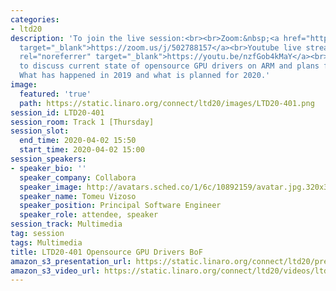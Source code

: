 ```yaml
---
categories:
- ltd20
description: 'To join the live session:<br><br>Zoom:&nbsp;<a href="https://zoom.us/j/502788157"
  target="_blank">https://zoom.us/j/502788157</a><br>Youtube live stream: <a href="https://youtu.be/nzfGob4kMaY"
  rel="noreferrer" target="_blank">https://youtu.be/nzfGob4kMaY</a><br><br>Description:<br>BoF
  to discuss current state of opensource GPU drivers on ARM and plans for the future.
  What has happened in 2019 and what is planned for 2020.'
image:
  featured: 'true'
  path: https://static.linaro.org/connect/ltd20/images/LTD20-401.png
session_id: LTD20-401
session_room: Track 1 [Thursday]
session_slot:
  end_time: 2020-04-02 15:50
  start_time: 2020-04-02 15:00
session_speakers:
- speaker_bio: ''
  speaker_company: Collabora
  speaker_image: http://avatars.sched.co/1/6c/10892159/avatar.jpg.320x320px.jpg?51a
  speaker_name: Tomeu Vizoso
  speaker_position: Principal Software Engineer
  speaker_role: attendee, speaker
session_track: Multimedia
tag: session
tags: Multimedia
title: LTD20-401 Opensource GPU Drivers BoF
amazon_s3_presentation_url: https://static.linaro.org/connect/ltd20/presentations/LTD20-401-0.pdf
amazon_s3_video_url: https://static.linaro.org/connect/ltd20/videos/ltd20-401.mp4
---
```

